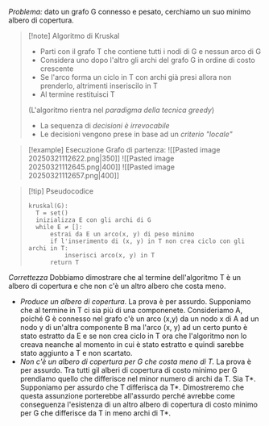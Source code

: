 *Problema:* dato un grafo G connesso e pesato, cerchiamo un suo minimo albero di copertura.

>[!note] Algoritmo di Kruskal
>- Parti con il grafo T che contiene tutti i nodi di G e nessun arco di G
>- Considera uno dopo l'altro gli archi del grafo G in ordine di costo crescente
>- Se l'arco forma un ciclo in T con archi già presi allora non prenderlo, altrimenti inseriscilo in T
>- Al termine restituisci T
>
>(L'algoritmo rientra nel *paradigma della tecnica greedy*)
>- La sequenza di *decisioni è irrevocabile*
>- Le decisioni vengono prese in base ad un *criterio "locale"*

>[!example] Esecuzione
>Grafo di partenza:
>![[Pasted image 20250321112622.png|350]]
>![[Pasted image 20250321112645.png|400]]
>![[Pasted image 20250321112657.png|400]]

>[!tip] Pseudocodice
>```
>kruskal(G):
>	T = set()
>	inizializza E con gli archi di G
>	while E ≠ []:
>		estrai da E un arco(x, y) di peso minimo
>		if l'inserimento di (x, y) in T non crea ciclo con gli archi in T:
>			inserisci arco(x, y) in T
>		return T
>
>```

*Correttezza*
Dobbiamo dimostrare che al termine dell'algoritmo T è un albero di copertura e che non c'è un altro albero che costa meno.

- *Produce un albero di copertura*. La prova è per assurdo. Supponiamo che al termine in T ci sia più di una componenete. Consideriamo A, poiché G è connesso nel grafo c'è un arco (x,y) da un nodo x di A ad un nodo y di un'altra componente B ma l'arco (x, y) ad un certo punto è stato estratto da E e se non crea ciclo in T ora che l'algoritmo non lo creava neanche al momento in cui è stato estratto e quindi sarebbe stato aggiunto a T e non scartato.
- *Non c'è un albero di copertura per G che costa meno di T.* La prova è per assurdo. Tra tutti gil alberi di copertura di costo minimo per G prendiamo quello che differisce nel minor numero di archi da T. Sia T*. Supponiamo per assurdo che T differisca da T*. Dimostreremo che questa assunzione porterebbe all'assurdo perché avrebbe come conseguenza l'esistenza di un altro albero di copertura di costo minimo per G che differisce da T in meno archi di T*. 